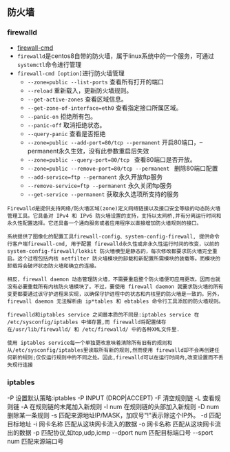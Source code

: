 
## 防火墙
### firewalld
- [firewall-cmd](https://blog.csdn.net/lockey23/article/details/77389196)
- `firewalld`是centos8自带的防火墙，属于linux系统中的一个服务，可通过`systemctl`命令进行管理
- `firewall-cmd [option]`进行防火墙管理
    + `--zone=public --list-ports` 查看所有打开的端口
    + `--reload` 重新载入，更新防火墙规则。
    + `--get-active-zones` 查看区域信息。
    + `--get-zone-of-interface=eth0` 查看指定接口所属区域。
    + `--panic-on` 拒绝所有包。
    + `--panic-off` 取消拒绝状态。
    + `--query-panic` 查看是否拒绝
    + `--zone=public --add-port=80/tcp --permanent` 开启80端口，–permanent永久生效，没有此参数重启后失效
    + `--zone=public --query-port=80/tcp ` 查看80端口是否开放。
    + `--zone=public --remove-port=80/tcp --permanent ` 删除80端口配置
    + `--add-service=ftp --permanent` 永久开放ftp服务
    + `--remove-service=ftp --permanent` 永久关闭ftp服务
    + `--get-service --permanent` 获取永久选项所支持的服务  

```
Firewalld是提供支持网络/防火墙区域(zone)定义网络链接以及接口安全等级的动态防火墙管理工具。它具备对 IPv4 和 IPv6 防火墙设置的支持，支持以太网桥,并有分离运行时间和永久性配置选择。它还具备一个通向服务或者应用程序以直接增加防火墙规则的接口。

系统提供了图像化的配置工具firewall-config、system-config-firewall, 提供命令行客户端firewall-cmd, 用于配置 firewalld永久性或非永久性运行时间的改变，以前的 system-config-firewall/lokkit 防火墙模型是静态的，每次修改都要求防火墙完全重启。这个过程包括内核 netfilter 防火墙模块的卸载和新配置所需模块的装载等。而模块的卸载将会破坏状态防火墙和确立的连接。

相反，firewall daemon 动态管理防火墙，不需要重启整个防火墙便可应用更改。因而也就没有必要重载所有内核防火墙模块了。不过，要使用 firewall daemon 就要求防火墙的所有变更都要通过该守护进程来实现，以确保守护进程中的状态和内核里的防火墙是一致的。另外，firewall daemon 无法解析由 ip*tables 和 ebtables 命令行工具添加的防火墙规则。

firewalld和iptables service 之间最本质的不同是:iptables service 在 /etc/sysconfig/iptables 中储存置,而 firewalld将配置储存在/usr/lib/firewalld/ 和 /etc/firewalld/ 中的各种XML文件里.

使用 iptables service每一个单独更改意味着清除所有旧有的规则和从/etc/sysconfig/iptables里读取所有新的规则,然而使用 firewalld却不会再创建任何新的规则;仅仅运行规则中的不同之处。因此,firewalld可以在运行时间内,改变设置而不丢失现行连接

```


### iptables
-P 设置默认策略:iptables -P INPUT (DROP|ACCEPT)
-F 清空规则链
-L 查看规则链
-A 在规则链的末尾加入新规则
-I num 在规则链的头部加入新规则
-D num 删除某一条规则
-s 匹配来源地址IP/MASK，加叹号"!"表示除这个IP外。
-d 匹配目标地址
-i 网卡名称 匹配从这块网卡流入的数据
-o 网卡名称 匹配从这块网卡流出的数据
-p 匹配协议,如tcp,udp,icmp
--dport num 匹配目标端口号
--sport num 匹配来源端口号